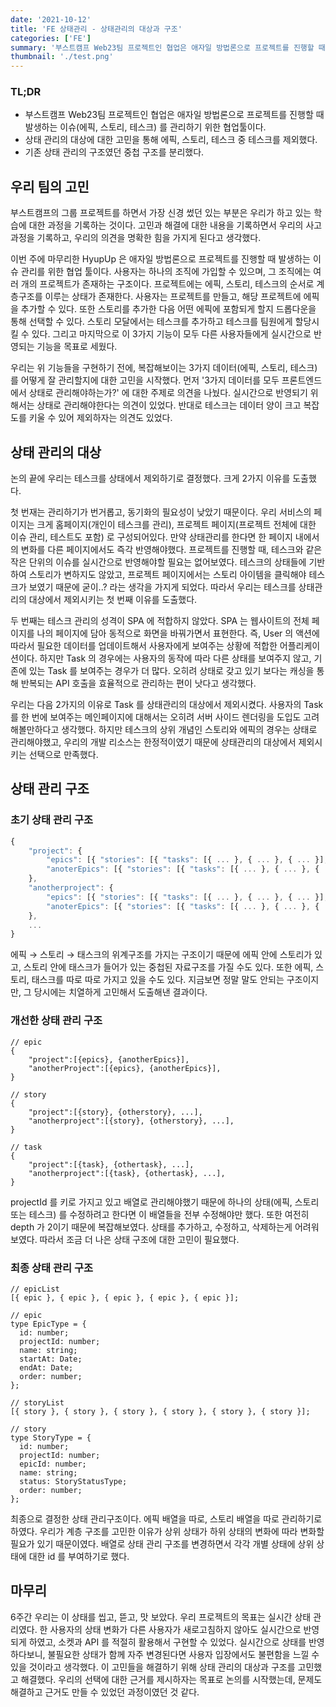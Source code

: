 ```yaml
---
date: '2021-10-12'
title: 'FE 상태관리 - 상태관리의 대상과 구조'
categories: ['FE']
summary: '부스트캠프 Web23팀 프로젝트인 협업은 애자일 방법론으로 프로젝트를 진행할 때 발생하는 이슈(에픽, 스토리, 테스크) 를 관리하기 위한 협업툴이다. 우리는 상태 관리의 복잡도를 낮추고, 좋은 UX 를 제공하자는 목표를 세웠다. 이번 글에서는 상태 관리에 대한 우리의 고민을 작성해보려 한다'
thumbnail: './test.png'
---
```


### TL;DR

- 부스트캠프 Web23팀 프로젝트인 협업은 애자일 방법론으로 프로젝트를 진행할 때 발생하는 이슈(에픽, 스토리, 테스크) 를 관리하기 위한 협업툴이다.
- 상태 관리의 대상에 대한 고민을 통해 에픽, 스토리, 테스크 중 테스크를 제외했다.
- 기존 상태 관리의 구조였던 중첩 구조를 분리했다.

## 우리 팀의 고민

부스트캠프의 그룹 프로젝트를 하면서 가장 신경 썼던 있는 부분은 우리가 하고 있는 학습에 대한 과정을 기록하는 것이다. 고민과 해결에 대한 내용을 기록하면서 우리의 사고 과정을 기록하고, 우리의 의견을 명확한 힘을 가지게 된다고 생각했다.

이번 주에 마무리한 HyupUp 은 애자일 방법론으로 프로젝트를 진행할 때 발생하는 이슈 관리를 위한 협업 툴이다. 사용자는 하나의 조직에 가입할 수 있으며, 그 조직에는 여러 개의 프로젝트가 존재하는 구조이다. 프로젝트에는 에픽, 스토리, 테스크의 순서로 계층구조를 이루는 상태가 존재한다. 사용자는 프로젝트를 만들고, 해당 프로젝트에 에픽을 추가할 수 있다. 또한 스토리를 추가한 다음 어떤 에픽에 포함되게 할지 드롭다운을 통해 선택할 수 있다. 스토리 모달에서는 테스크를 추가하고 테스크를 팀원에게 할당시킬 수 있다. 그리고 마지막으로 이 3가지 기능이 모두 다른 사용자들에게 실시간으로 반영되는 기능을 목표로 세웠다.

우리는 위 기능들을 구현하기 전에, 복잡해보이는 3가지 데이터(에픽, 스토리, 테스크)를 어떻게 잘 관리할지에 대한 고민을 시작했다. 먼저 '3가지 데이터를 모두 프론트엔드에서 상태로 관리해야하는가?' 에 대한 주제로 의견을 나눴다. 실시간으로 반영되기 위해서는 상태로 관리해야한다는 의견이 있었다. 반대로 테스크는 데이터 양이 크고 복잡도를 키울 수 있어 제외하자는 의견도 있었다.

## 상태 관리의 대상

논의 끝에 우리는 테스크를 상태에서 제외하기로 결정했다. 크게 2가지 이유를 도출했다.

첫 번재는 관리하기가 번거롭고, 동기화의 필요성이 낮았기 때문이다. 우리 서비스의 페이지는 크게 홈페이지(개인이 테스크를 관리), 프로젝트 페이지(프로젝트 전체에 대한 이슈 관리, 테스트도 포함) 로 구성되어있다. 만약 상태관리를 한다면 한 페이지 내에서의 변화를 다른 페이지에서도 즉각 반영해야했다. 프로젝트를 진행할 때, 테스크와 같은 작은 단위의 이슈를 실시간으로 반영해야할 필요는 없어보였다. 테스크의 상태들에 기반하여 스토리가 변하지도 않았고, 프로젝트 페이지에서는 스토리 아이템을 클릭해야 테스크가 보였기 때문에 굳이..? 라는 생각을 가지게 되었다. 따라서 우리는 테스크를 상태관리의 대상에서 제외시키는 첫 번째 이유를 도출했다.

두 번째는 테스크 관리의 성격이 SPA 에 적합하지 않았다. SPA 는 웹사이트의 전체 페이지를 나의 페이지에 담아 동적으로 화면을 바꿔가면서 표현한다. 즉, User 의 액션에 따라서 필요한 데이터를 업데이트해서 사용자에게 보여주는 상황에 적합한 어플리케이션이다. 하지만 Task 의 경우에는 사용자의 동작에 따라 다른 상태를 보여주지 않고, 기존에 있는 Task 를 보여주는 경우가 더 많다. 오히려 상태로 갖고 있기 보다는 캐싱을 통해 반복되는 API 호출을 효율적으로 관리하는 편이 낫다고 생각했다.

우리는 다음 2가지의 이유로 Task 를 상태관리의 대상에서 제외시켰다. 사용자의 Task 를 한 번에 보여주는 메인페이지에 대해서는 오히려 서버 사이드 렌더링을 도입도 고려해볼만하다고 생각했다. 하지만 테스크의 상위 개념인 스토리와 에픽의 경우는 상태로 관리해야했고, 우리의 개발 리소스는 한정적이였기 때문에 상태관리의 대상에서 제외시키는 선택으로 만족했다.

## 상태 관리 구조

### 초기 상태 관리 구조

```jsx
{
	"project": {
		"epics": [{ "stories": [{ "tasks": [{ ... }, { ... }, { ... }],}, { ... }, { ... }], }, { ... }, { ... }],
		"anoterEpics": [{ "stories": [{ "tasks": [{ ... }, { ... }, { ... }],}, { ... }, { ... }], }, { ... }, { ... }]
	},
	"anotherproject": {
		"epics": [{ "stories": [{ "tasks": [{ ... }, { ... }, { ... }],}, { ... }, { ... }], }, { ... }, { ... }],
		"anoterEpics": [{ "stories": [{ "tasks": [{ ... }, { ... }, { ... }],}, { ... }, { ... }], }, { ... }, { ... }]
	},
	...
}
```

에픽 → 스토리 → 태스크의 위계구조를 가지는 구조이기 때문에 에픽 안에 스토리가 있고, 스토리 안에 태스크가 들어가 있는 중첩된 자료구조를 가질 수도 있다. 또한 에픽, 스토리, 태스크를 따로 따로 가지고 있을 수도 있다. 지금보면 정말 말도 안되는 구조이지만, 그 당시에는 치열하게 고민해서 도출해낸 결과이다.

### 개선한 상태 관리 구조

```tsx
// epic
{
	"project":[{epics}, {anotherEpics}],
	"anotherProject":[{epics}, {anotherEpics}],
}

// story
{
	"project":[{story}, {otherstory}, ...],
	"anotherproject":[{story}, {otherstory}, ...],
}

// task
{
	"project":[{task}, {othertask}, ...],
	"anotherproject":[{task}, {othertask}, ...],
}
```

projectId 를 키로 가지고 있고 배열로 관리해야했기 때문에 하나의 상태(에픽, 스토리 또는 테스크) 를 수정하려고 한다면 이 배열들을 전부 수정해야만 했다. 또한 여전히 depth 가 2이기 때문에 복잡해보였다. 상태를 추가하고, 수정하고, 삭제하는게 어려워보였다. 따라서 조금 더 나은 상태 구조에 대한 고민이 필요했다.

### 최종 상태 관리 구조

```tsx
// epicList
[{ epic }, { epic }, { epic }, { epic }, { epic }];

// epic
type EpicType = {
  id: number;
  projectId: number;
  name: string;
  startAt: Date;
  endAt: Date;
  order: number;
};

// storyList
[{ story }, { story }, { story }, { story }, { story }, { story }];

// story
type StoryType = {
  id: number;
  projectId: number;
  epicId: number;
  name: string;
  status: StoryStatusType;
  order: number;
};
```

최종으로 결정한 상태 관리구조이다. 에픽 배열을 따로, 스토리 배열을 따로 관리하기로 하였다. 우리가 계층 구조를 고민한 이유가 상위 상태가 하위 상태의 변화에 따라 변화할 필요가 있기 때문이였다. 배열로 상태 관리 구조를 변경하면서 각각 개별 상태에 상위 상태에 대한 id 를 부여하기로 했다.

## 마무리

6주간 우리는 이 상태를 씹고, 뜯고, 맛 보았다. 우리 프로젝트의 목표는 실시간 상태 관리였다. 한 사용자의 상태 변화가 다른 사용자가 새로고침하지 않아도 실시간으로 반영되게 하였고, 소켓과 API 를 적절히 활용해서 구현할 수 있었다. 실시간으로 상태를 반영하다보니, 불필요한 상태가 함께 자주 변경된다면 사용자 입장에서도 불편함을 느낄 수 있을 것이라고 생각했다. 이 고민들을 해결하기 위해 상태 관리의 대상과 구조를 고민했고 해결했다. 우리의 선택에 대한 근거를 제시하자는 목표로 논의를 시작했는데, 문제도 해결하고 근거도 만들 수 있었던 과정이였던 것 같다.
